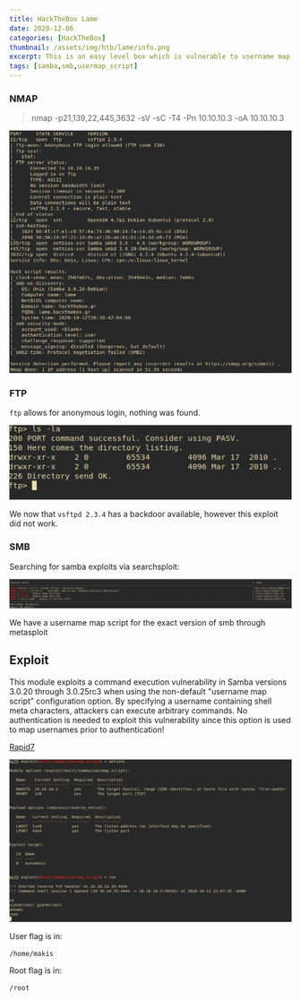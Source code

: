 ```yaml
---
title: HackTheBox Lame
date: 2020-12-06
categories: [HackTheBox]
thumbnail: /assets/img/htb/lame/info.png
excerpt: This is an easy level box which is vulnerable to username map script for the version of samba version.
tags: [samba,smb,usermap_script]
---
```


### NMAP

>nmap -p21,139,22,445,3632 -sV -sC -T4 -Pn 10.10.10.3 -oA 10.10.10.3

![nmap](/assets/img/htb/lame/nmap.png)

### FTP

`ftp` allows for anonymous login, nothing was found.

![ftp](/assets/img/htb/lame/ftp.png)


We now that `vsftpd 2.3.4` has a backdoor available, however this exploit did not work.

### SMB

Searching for samba exploits via searchsploit:

![searchsploit](/assets/img/htb/lame/samba.png)

We have a username map script for the exact version of smb through metasploit

## Exploit

This module exploits a command execution vulnerability in Samba versions 3.0.20 through 3.0.25rc3 when using the non-default "username map script" configuration option. By specifying a username containing shell meta characters, attackers can execute arbitrary commands. No authentication is needed to exploit this vulnerability since this option is used to map usernames prior to authentication! 

[Rapid7](https://www.rapid7.com/db/modules/exploit/multi/samba/usermap_script)

![shell](/assets/img/htb/lame/shell.png)

User flag is in:

```
/home/makis
```

Root flag is in:

```
/root
```
